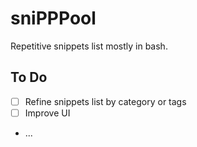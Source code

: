 # sniPPPool

Repetitive snippets list mostly in bash.

## To Do

- [ ] Refine snippets list by category or tags
- [ ] Improve UI
- ...
